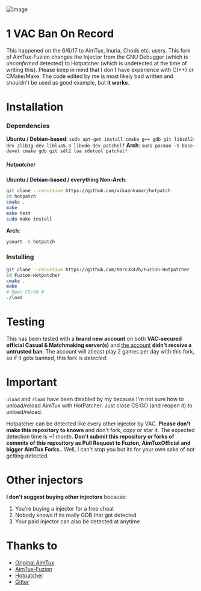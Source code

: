 ![Image](https://i.imgur.com/1h1ZaQp.png)
# 1 VAC Ban On Record

This happened on the 6/6/17 to AimTux, Inuria, Chods etc. users. This fork of AimTux-Fuzion changes the Injector from the GNU Debugger (which is _unconfirmed_ detected) to Hotpatcher (which is undetected at the time of writing this). Please keep in mind that I don't have experience with C(++) or CMake/Make. The code edited by me is most likely bad written and shouldn't be used as good example, but **it works**.

# Installation

### Dependencies

**Ubuntu / Debian-based**: `sudo apt-get install cmake g++ gdb git libsdl2-dev zlib1g-dev liblua5.3 libxdo-dev patchelf`
**Arch**: `sudo pacman -S base-devel cmake gdb git sdl2 lua xdotool patchelf`

##### Hotpatcher

**Ubuntu / Debian-based / everything Non-Arch**:

```bash
git clone --recursive https://github.com/vikasnkumar/hotpatch
cd hotpatch
cmake .
make
make test
sudo make install
```

**Arch**:
```zsh
yaourt -S hotpatch
```

### Installing

```bash
git clone --recursive https://github.com/Marc3842h/Fuzion-Hotpatcher
cd Fuzion-Hotpatcher
cmake .
make
# Open CS:GO #
./load
```
  
# Testing

This has been tested with a **brand new account** on both **VAC-secured official Casual & Matchmaking server(s)** and [the account](https://steamcommunity.com/profiles/76561198393440661/) **didn't receive a untrusted ban**. The account will atleast play 2 games per day with this fork, so if it gets banned, this fork is _detected_.

# Important

`uload` and `rload` have been disabled by my because I'm not sure how to unload/reload AimTux with HotPatcher. Just close CS:GO (and reopen it) to unload/reload.  
  
Hotpatcher can be detected like every other injector by VAC. **Please don't make this repository to known** and don't fork, copy or star it.
The expected detection time is ~1 month. **Don't submit this repository or forks of commits of this repository as Pull Request to Fuzion, AimTuxOfficial and bigger AimTux Forks.**.
Well, I can't stop you but its for your own sake of not getting detected.

# Other injectors

**I don't suggest buying other injectors** because:

1. You're buying a injector for a free cheat
2. Nobody knows if its really GDB that got detected
3. Your paid injector can also be detected at anytime

# Thanks to

* [Original AimTux](https://github.com/AimTuxOfficial/AimTux)
* [AimTux-Fuzion](https://github.com/LWSS/Fuzion)
* [Hotpatcher](https://github.com/vikasnkumar/hotpatch)
* [Gitter](https://gitter.im/AimTuxOfficial/Lobby)
